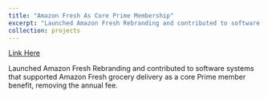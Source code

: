 ```yaml
---
title: "Amazon Fresh As Core Prime Membership"
excerpt: "Launched Amazon Fresh Rebranding and contributed to software systems that supported Amazon Fresh grocery delivery as a core Prime member benefit, removing the annual fee."
collection: projects
---
```


[Link Here](https://www.cnbc.com/2019/10/29/amazon-is-making-two-hour-grocery-delivery-free-for-all-prime-members.html)

Launched Amazon Fresh Rebranding and contributed to software systems that supported Amazon Fresh grocery delivery as a core Prime member benefit, removing the annual fee.
